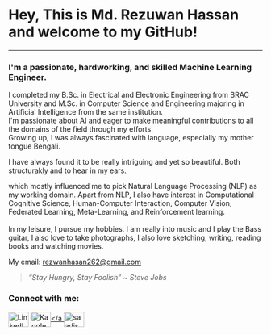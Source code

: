 # Hey, This is Md. Rezuwan Hassan and welcome to my GitHub!

---

<h3>I'm a passionate, hardworking, and skilled Machine Learning Engineer.</h3>


I completed my B.Sc. in Electrical and Electronic Engineering from BRAC University and M.Sc. in Computer Science and Engineering majoring in Artificial Intelligence from the same institution. <br>
I'm passionate about AI and eager to make meaningful contributions to all the domains of the field through my efforts. <br>
Growing up, I was always fascinated with language, especially my mother tongue Bengali. 

I have always found it to be really intriguing and yet so beautiful. Both structurakly and to hear in my ears. 

which mostly influenced me to pick Natural Language Processing (NLP) as my working domain. Apart from NLP, I also have interest in Computational Cognitive Science, Human-Computer Interaction, Computer Vision, Federated Learning, Meta-Learning, and Reinforcement learning.
<br>
<br>
In my leisure, I pursue my hobbies. I am really into music and I play the Bass guitar, I also love to take photographs, I also love sketching, writing, reading books and watching movies.



My email: rezwanhasan262@gmail.com


<!--
**RezuwanHassan262/RezuwanHassan262** is a ✨ _special_ ✨ repository because its `README.md` (this file) appears on your GitHub profile.

Here are some ideas to get you started:

- 🔭 I’m currently working on ...
- 🌱 I’m currently learning ...
- 👯 I’m looking to collaborate on ...
- 🤔 I’m looking for help with ...
- 💬 Ask me about ...
- 📫 How to reach me: ...
- 😄 Pronouns: ...
- ⚡ Fun fact: ...
-->

> _“Stay Hungry, Stay Foolish” ~ Steve Jobs_



<h3 align="left">Connect with me:</h3>
<p align="left">


<a href="https://www.linkedin.com/in/md-rezuwan-hasan-04246416b" target="blank"><img align="center" src="https://raw.githubusercontent.com/RezuwanHassan262/github-profile-readme-generator/master/src/images/icons/Social/linked-in-alt.svg" alt="LinkedIn Link" height="30" width="40" /></a>
<a href="https://www.kaggle.com/mdrezuwanhassan" target="blank"><img align="center" src="https://raw.githubusercontent.com/RezuwanHassan262/github-profile-readme-generator/master/src/images/icons/Social/kaggle.svg" alt="Kaggle Link" height="30" width="40" /></a
<a href="https://instagram.com/saadism_" target="blank"><img align="center" src="https://raw.githubusercontent.com/rahuldkjain/github-profile-readme-generator/master/src/images/icons/Social/instagram.svg" alt="saadism_" height="30" width="40" /></a>



</p>

